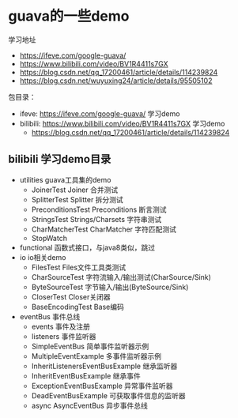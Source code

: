 # guava的一些demo
学习地址 
- https://ifeve.com/google-guava/
- https://www.bilibili.com/video/BV1R4411s7GX
- https://blog.csdn.net/qq_17200461/article/details/114239824
- https://blog.csdn.net/wuyuxing24/article/details/95505102


包目录：
- ifeve: https://ifeve.com/google-guava/  学习demo
- bilibili: https://www.bilibili.com/video/BV1R4411s7GX  学习demo
    - https://blog.csdn.net/qq_17200461/article/details/114239824

## bilibili 学习demo目录

- utilities guava工具集的demo
    - JoinerTest            Joiner 合并测试
    - SplitterTest          Splitter 拆分测试
    - PreconditionsTest     Preconditions 断言测试
    - StringsTest           Strings/Charsets 字符串测试
    - CharMatcherTest       CharMatcher 字符匹配测试
    - StopWatch         
- functional    函数式接口，与java8类似，跳过 
- io                    io相关demo
    - FilesTest         Files文件工具类测试
    - CharSourceTest    字符流输入/输出测试(CharSource/Sink)
    - ByteSourceTest    字节输入/输出(ByteSource/Sink)
    - CloserTest        Closer关闭器
    - BaseEncodingTest      Base编码
- eventBus      事件总线
    - events        事件及注册
    - listeners     事件监听器
    - SimpleEventBus            简单事件监听器示例
    - MultipleEventExample      多事件监听器示例
    - InheritListenersEventBusExample    继承监听器
    - InheritEventBusExample        继承事件
    - ExceptionEventBusExample      异常事件监听器
    - DeadEventBusExample           可获取事件信息的监听器
    - async                         AsyncEventBus 异步事件总线
    
    